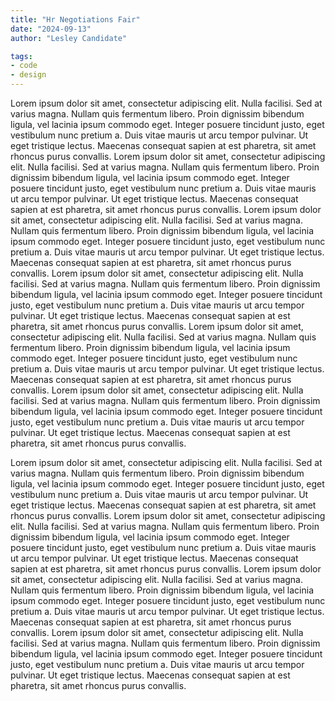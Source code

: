 ```yaml
---
title: "Hr Negotiations Fair"
date: "2024-09-13"
author: "Lesley Candidate"

tags:
- code
- design
---
```



Lorem ipsum dolor sit amet, consectetur adipiscing elit. Nulla facilisi. Sed at varius magna. Nullam quis fermentum libero. Proin dignissim bibendum ligula, vel lacinia ipsum commodo eget. Integer posuere tincidunt justo, eget vestibulum nunc pretium a. Duis vitae mauris ut arcu tempor pulvinar. Ut eget tristique lectus. Maecenas consequat sapien at est pharetra, sit amet rhoncus purus convallis.
Lorem ipsum dolor sit amet, consectetur adipiscing elit. Nulla facilisi. Sed at varius magna. Nullam quis fermentum libero. Proin dignissim bibendum ligula, vel lacinia ipsum commodo eget. Integer posuere tincidunt justo, eget vestibulum nunc pretium a. Duis vitae mauris ut arcu tempor pulvinar. Ut eget tristique lectus. Maecenas consequat sapien at est pharetra, sit amet rhoncus purus convallis.
Lorem ipsum dolor sit amet, consectetur adipiscing elit. Nulla facilisi. Sed at varius magna. Nullam quis fermentum libero. Proin dignissim bibendum ligula, vel lacinia ipsum commodo eget. Integer posuere tincidunt justo, eget vestibulum nunc pretium a. Duis vitae mauris ut arcu tempor pulvinar. Ut eget tristique lectus. Maecenas consequat sapien at est pharetra, sit amet rhoncus purus convallis.
Lorem ipsum dolor sit amet, consectetur adipiscing elit. Nulla facilisi. Sed at varius magna. Nullam quis fermentum libero. Proin dignissim bibendum ligula, vel lacinia ipsum commodo eget. Integer posuere tincidunt justo, eget vestibulum nunc pretium a. Duis vitae mauris ut arcu tempor pulvinar. Ut eget tristique lectus. Maecenas consequat sapien at est pharetra, sit amet rhoncus purus convallis.
Lorem ipsum dolor sit amet, consectetur adipiscing elit. Nulla facilisi. Sed at varius magna. Nullam quis fermentum libero. Proin dignissim bibendum ligula, vel lacinia ipsum commodo eget. Integer posuere tincidunt justo, eget vestibulum nunc pretium a. Duis vitae mauris ut arcu tempor pulvinar. Ut eget tristique lectus. Maecenas consequat sapien at est pharetra, sit amet rhoncus purus convallis.
Lorem ipsum dolor sit amet, consectetur adipiscing elit. Nulla facilisi. Sed at varius magna. Nullam quis fermentum libero. Proin dignissim bibendum ligula, vel lacinia ipsum commodo eget. Integer posuere tincidunt justo, eget vestibulum nunc pretium a. Duis vitae mauris ut arcu tempor pulvinar. Ut eget tristique lectus. Maecenas consequat sapien at est pharetra, sit amet rhoncus purus convallis.

Lorem ipsum dolor sit amet, consectetur adipiscing elit. Nulla facilisi. Sed at varius magna. Nullam quis fermentum libero. Proin dignissim bibendum ligula, vel lacinia ipsum commodo eget. Integer posuere tincidunt justo, eget vestibulum nunc pretium a. Duis vitae mauris ut arcu tempor pulvinar. Ut eget tristique lectus. Maecenas consequat sapien at est pharetra, sit amet rhoncus purus convallis.
Lorem ipsum dolor sit amet, consectetur adipiscing elit. Nulla facilisi. Sed at varius magna. Nullam quis fermentum libero. Proin dignissim bibendum ligula, vel lacinia ipsum commodo eget. Integer posuere tincidunt justo, eget vestibulum nunc pretium a. Duis vitae mauris ut arcu tempor pulvinar. Ut eget tristique lectus. Maecenas consequat sapien at est pharetra, sit amet rhoncus purus convallis.
Lorem ipsum dolor sit amet, consectetur adipiscing elit. Nulla facilisi. Sed at varius magna. Nullam quis fermentum libero. Proin dignissim bibendum ligula, vel lacinia ipsum commodo eget. Integer posuere tincidunt justo, eget vestibulum nunc pretium a. Duis vitae mauris ut arcu tempor pulvinar. Ut eget tristique lectus. Maecenas consequat sapien at est pharetra, sit amet rhoncus purus convallis.
Lorem ipsum dolor sit amet, consectetur adipiscing elit. Nulla facilisi. Sed at varius magna. Nullam quis fermentum libero. Proin dignissim bibendum ligula, vel lacinia ipsum commodo eget. Integer posuere tincidunt justo, eget vestibulum nunc pretium a. Duis vitae mauris ut arcu tempor pulvinar. Ut eget tristique lectus. Maecenas consequat sapien at est pharetra, sit amet rhoncus purus convallis.